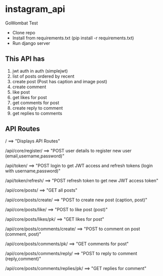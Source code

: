 # instagram_api
GoWombat Test

- Clone repo
- Install from requirements.txt (pip install -r requirements.txt)
- Run django server 

## This API has
1. jwt auth in auth (simplejwt)
2. list of posts ordered by recent
3. create post (Post has caption and image post)
4. create comment 
5. like post 
6. get likes for post 
7. get comments for post
8. create reply to comment
9. get replies to comments

## API Routes
/ ==> "Displays API Routes"

/api/core/register/ ==> "POST user details to register new user (email,username,password)"

/api/token/ ==> "POST login to get JWT access and refresh tokens (login with username,password)"

/api/token/refresh/ ==> "POST refresh token to get new JWT access token"

/api/core/posts/ ==> "GET all posts"

/api/core/posts/create/ ==> "POST to create new post (caption, post<image>)"
  
/api/core/posts/like/ ==> "POST to like post (post<pk>)"
  
/api/core/posts/likes/pk/ ==> "GET likes for post"
  
/api/core/posts/comments/create/ ==> "POST to comment on post (comment, post<pk>)"
  
/api/core/posts/comments/pk/ ==> "GET comments for post"
  
/api/core/posts/comments/reply/ ==> "POST to reply to comment (reply,comment<pk>)"
  
/api/core/posts/comments/replies/pk/ ==> "GET replies for comment"
